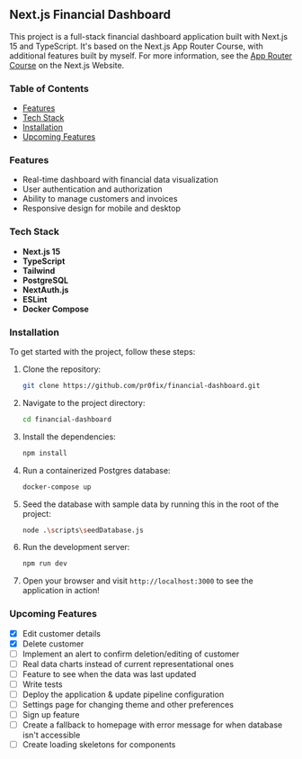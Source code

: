 ## Next.js Financial Dashboard

This project is a full-stack financial dashboard application built with Next.js 15 and TypeScript. It's based on the Next.js App Router Course, with additional features built by myself.
For more information, see the [App Router Course](https://nextjs.org/learn/dashboard-app) on the Next.js Website.

### Table of Contents

- [Features](#features)
- [Tech Stack](#tech-stack)
- [Installation](#installation)
- [Upcoming Features](#upcoming-features)

### Features

- Real-time dashboard with financial data visualization
- User authentication and authorization
- Ability to manage customers and invoices
- Responsive design for mobile and desktop

### Tech Stack

- **Next.js 15**
- **TypeScript**
- **Tailwind**
- **PostgreSQL**
- **NextAuth.js**
- **ESLint**
- **Docker Compose**

### Installation

To get started with the project, follow these steps:

1. Clone the repository:
   ```bash
   git clone https://github.com/pr0fix/financial-dashboard.git
   ```
2. Navigate to the project directory:
   ```bash
   cd financial-dashboard
   ```
3. Install the dependencies:

   ```bash
   npm install
   ```

4. Run a containerized Postgres database:

   ```bash
   docker-compose up
   ```

5. Seed the database with sample data by running this in the root of the project:

   ```bash
   node .\scripts\seedDatabase.js
   ```

6. Run the development server:

   ```bash
   npm run dev
   ```

7. Open your browser and visit `http://localhost:3000` to see the application in action!

### Upcoming Features

- [x] Edit customer details
- [x] Delete customer
- [ ] Implement an alert to confirm deletion/editing of customer
- [ ] Real data charts instead of current representational ones
- [ ] Feature to see when the data was last updated
- [ ] Write tests
- [ ] Deploy the application & update pipeline configuration
- [ ] Settings page for changing theme and other preferences
- [ ] Sign up feature
- [ ] Create a fallback to homepage with error message for when database isn't accessible
- [ ] Create loading skeletons for components
